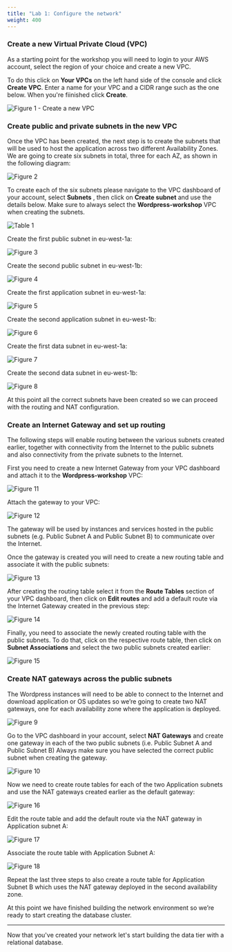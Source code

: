 ```yaml
---
title: "Lab 1: Configure the network"
weight: 400
---
```


### Create a new Virtual Private Cloud (VPC)

As a starting point for the workshop you will need to login to your AWS account, select the region of your choice and create a new VPC.

To do this click on **Your VPCs** on the left hand side of the console and click **Create VPC**.  Enter a name for your VPC and a CIDR range such as the one below.  When you're fiinished click **Create**.

![Figure 1 - Create a new VPC](/images/figure1.png)


### Create public and private subnets in the new VPC

Once the VPC has been created, the next step is to create the subnets that will be used to
host the application across two different Availability Zones. We are going to create six
subnets in total, three for each AZ, as shown in the following diagram:

![Figure 2](/images/figure2.png)

To create each of the six subnets please navigate to the VPC dashboard of your account,
select **Subnets** , then click on **Create subnet** and use the details below. Make sure to always
select the **Wordpress-workshop** VPC when creating the subnets.

![Table 1](/images/table1.png)

Create the first public subnet in eu-west-1a:

![Figure 3](/images/figure3.png)

Create the second public subnet in eu-west-1b:

![Figure 4](/images/figure4.png)

Create the first application subnet in eu-west-1a:

![Figure 5](/images/figure5.png)

Create the second application subnet in eu-west-1b:

![Figure 6](/images/figure6.png)

Create the first data subnet in eu-west-1a:

![Figure 7](/images/figure7.png)

Create the second data subnet in eu-west-1b:

![Figure 8](/images/figure8.png)

At this point all the correct subnets have been created so we can proceed with the routing
and NAT configuration.

### Create an Internet Gateway and set up routing

The following steps will enable routing between the various subnets created earlier,
together with connectivity from the Internet to the public subnets and also connectivity
from the private subnets to the Internet.

First you need to create a new Internet Gateway from your VPC dashboard and attach it to
the **Wordpress-workshop** VPC:

![Figure 11](/images/figure11.png)

Attach the gateway to your VPC:

![Figure 12](/images/figure12.png)

The gateway will be used by instances and services hosted in the public subnets (e.g. Public
Subnet A and Public Subnet B) to communicate over the Internet.

Once the gateway is created you will need to create a new routing table and associate it with
the public subnets:

![Figure 13](/images/figure13.png)

After creating the routing table select it from the **Route Tables** section of your VPC
dashboard, then click on **Edit routes** and add a default route via the Internet Gateway
created in the previous step:

![Figure 14](/images/figure14.png)

Finally, you need to associate the newly created routing table with the public subnets. To do
that, click on the respective route table, then click on **Subnet Associations** and select the
two public subnets created earlier:

![Figure 15](/images/figure15.png)

### Create NAT gateways across the public subnets

The Wordpress instances will need to be able to connect to the Internet and download
application or OS updates so we’re going to create two NAT gateways, one for each
availability zone where the application is deployed.

![Figure 9](/images/figure9.png)

Go to the VPC dashboard in your account, select **NAT Gateways** and create one gateway in 
each of the two public subnets (i.e. Public Subnet A and Public Subnet B) Always make sure
you have selected the correct public subnet when creating the gateway.

![Figure 10](/images/figure10.png)

Now we need to create route tables for each of the two Application subnets and use the NAT gateways created earlier as the default gateway:

![Figure 16](/images/figure16.png)

Edit the route table and add the default route via the NAT gateway in Application subnet A:

![Figure 17](/images/figure17.png)

Associate the route table with Application Subnet A:

![Figure 18](/images/figure18.png)

Repeat the last three steps to also create a route table for Application Subnet B which uses the NAT gateway deployed in the second availability zone.

At this point we have finished building the network environment so we’re ready to start
creating the database cluster.

---

Now that you've created your network let's start building the data tier with a relational database.

